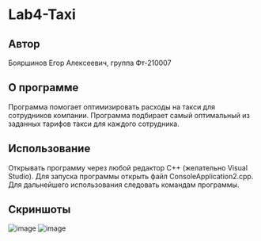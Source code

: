 # Lab4-Taxi
## Автор
Бояршинов Егор Алексеевич, группа Фт-210007
## О программе
Программа помогает оптимизировать расходы на такси для сотрудников компании. Программа подбирает самый оптимальный из заданных тарифов такси для каждого сотрудника.
## Использование
Открывать программу через любой редактор C++ (желательно Visual Studio). Для запуска программы открыть файл ConsoleApplication2.cpp. Для дальнейшего использования следовать командам программы.
## Скриншоты
![image](https://user-images.githubusercontent.com/113821959/204614553-1da36868-885f-41f9-9b29-68ea364a659a.png)
![image](https://user-images.githubusercontent.com/113821959/204614734-2a89acb8-ca63-4479-9e86-6dff1b976c70.png)
